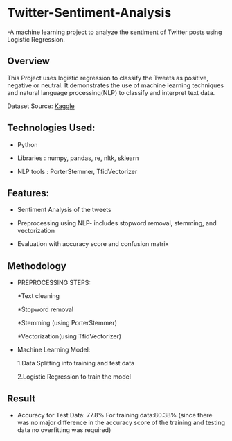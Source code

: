 # Twitter-Sentiment-Analysis
-A machine learning project to analyze the sentiment of Twitter posts using Logistic Regression.
## Overview
This Project uses logistic regression to classify the Tweets as positive, negative or neutral. It demonstrates the use of machine learning techniques and natural language processing(NLP) to classify and interpret text data.

Dataset Source: [Kaggle](https://www.kaggle.com/datasets/kazanova/sentiment140) 

## Technologies Used: 

* Python

* Libraries  : numpy, pandas, re, nltk, sklearn

* NLP tools : PorterStemmer, TfidVectorizer

## Features:

* Sentiment Analysis of the tweets

* Preprocessing using NLP- includes stopword removal, stemming, and vectorization

* Evaluation with accuracy score and confusion matrix

## Methodology

* PREPROCESSING STEPS:
  
     *Text cleaning

     *Stopword removal

     *Stemming (using PorterStemmer)

     *Vectorization(using TfidVectorizer)
  
* Machine Learning Model:

  1.Data Splitting into training and test data 

  2.Logistic Regression to train the model

## Result

 * Accuracy for Test Data: 77.8%
   For training data:80.38%     (since there was no major difference in the accuracy score of the training and testing data no overfitting was required)
   
  

   
